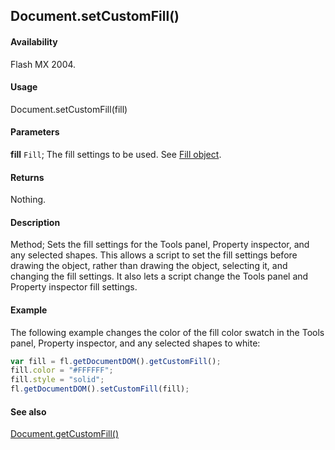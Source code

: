 ## Document.setCustomFill()

#### Availability

Flash MX 2004.

#### Usage

Document.setCustomFill(fill)

#### Parameters

**fill** `Fill`; The fill settings to be used. See [Fill object](../Fill_object/Fill_summary.md).

#### Returns

Nothing.

#### Description

Method; Sets the fill settings for the Tools panel, Property inspector, and any selected shapes. This allows a script to set the fill settings before drawing the object, rather than drawing the object, selecting it, and changing the fill settings. It also lets a script change the Tools panel and Property inspector fill settings.

#### Example

The following example changes the color of the fill color swatch in the Tools panel, Property inspector, and any selected shapes to white:

```javascript
var fill = fl.getDocumentDOM().getCustomFill();
fill.color = "#FFFFFF";
fill.style = "solid";
fl.getDocumentDOM().setCustomFill(fill);
```

#### See also

[Document.getCustomFill()](../Document_object/Document74.md)

